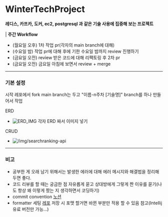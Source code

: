 # WinterTechProject
**레디스, 카프카, 도커, ec2, postgresql 과 같은 기술 사용에 집중해 보는 프로젝트**

| **주간 Workflow**

* (월요일 오후) 1차 작업 pr(각자의 main branch에 대해)
* (수요일 밤) 작업 pr에 대해 후에 기한 수요일 밤까지 review 진행하기
* (금요일 오전) review 받은 코드에 대해 리팩토링 후 2차 pr
* (금요일 오전) 금요일 아침에 보면서 review + merge

---
### 기본 설정
시작 레포에서 fork
main branch는 두고 "이름-n주차 [기술명]" branch를 하나 만들어서 작업

ERD
 - ![ERD_IMG]() 각자 ERD 짜서 이미지 넣기


CRUD
 - ![/img/searchranking-api]()

---

### 비고
  - 공부한 게 오래 남기 위해서는 발생한 에러에 대해 에러 메시지와 해결법을 정리해두면 좋다.
  - 코드 리뷰를 할 때는 궁금한 점 자유롭게 묻고 상대방에게 그렇게 짠 이유를 묻기(나도 항상 왜 이렇게 짰는 지 생각하면서 코딩하기)
  - commit convention [노션](https://bow-snail-89d.notion.site/Convention-8763cd0df1174421be5fcaae6090444e)
  - formatter 세팅 [레포](https://github.com/naver/hackday-conventions-java/tree/master) 저장 시 포맷 할거면 바뀐 부분만 적용 할 수 있음 참고(Intellij 유료 버전만 가능...)

